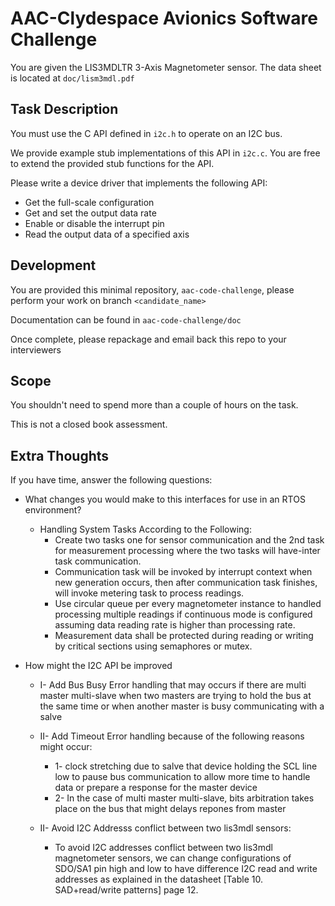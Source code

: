 # AAC-Clydespace Avionics Software Challenge
You are given the LIS3MDLTR 3-Axis Magnetometer sensor. The data sheet is
located at `doc/lism3mdl.pdf`

## Task Description
You must use the C API defined in `i2c.h` to operate on an I2C bus.

We provide example stub implementations of this API in `i2c.c`. You are free to
extend the provided stub functions for the API.

Please write a device driver that implements the following API:
- Get the full-scale configuration
- Get and set the output data rate
- Enable or disable the interrupt pin
- Read the output data of a specified axis

## Development
You are provided this minimal repository, `aac-code-challenge`, please perform
your work on branch `<candidate_name>`

Documentation can be found in `aac-code-challenge/doc`

Once complete, please repackage and email back this repo to your interviewers

## Scope
You shouldn't need to spend more than a couple of hours on the task.

This is not a closed book assessment.

## Extra Thoughts
If you have time, answer the following questions:
- What changes you would make to this interfaces for use in an RTOS
environment?
    - Handling System Tasks According to the Following:
        - Create two tasks one for sensor communication and the 2nd task for measurement processing where the two tasks will have-inter task communication.
        - Communication task will be invoked by interrupt context when new generation occurs, then after communication task finishes, will invoke metering task to process readings.
        - Use circular queue per every magnetometer instance to handled processing multiple readings if continuous mode is configured assuming data reading rate is higher than processing rate.
        - Measurement data shall be protected during reading or writing by critical sections using semaphores or mutex.


- How might the I2C API be improved
    - I- Add Bus Busy Error handling that may occurs if there are multi master multi-slave when two masters are trying to hold the bus at the same time or when another master is busy communicating with a salve

    - II- Add Timeout Error handling because of the following reasons might occur:
        - 1-	clock stretching due to salve that device holding the SCL line low to pause bus communication to allow more time to handle data or prepare a response for the master device
        - 2-	In the case of multi master multi-slave, bits arbitration takes place on the bus that might delays repones from master

    - II- Avoid I2C Addresss conflict between two lis3mdl sensors:
        - To avoid I2C addresses conflict between two lis3mdl magnetometer sensors, we can change configurations of SDO/SA1 pin high and low to have difference I2C read and write addresses as explained in the datasheet [Table 10. SAD+read/write patterns] page 12.

